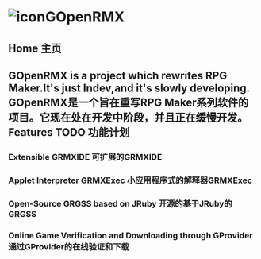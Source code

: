 ![icon](http://gopenrmx.gjz010.tk/grmxicons/48.png)GOpenRMX
========
Home 主页
-----------------------------------  
GOpenRMX is a project which rewrites RPG Maker.It's just Indev,and it's slowly developing.
GOpenRMX是一个旨在重写RPG Maker系列软件的项目。它现在处在开发中阶段，并且正在缓慢开发。
Features TODO 功能计划
-----------------------------------  
### Extensible GRMXIDE 可扩展的GRMXIDE
### Applet Interpreter GRMXExec 小应用程序式的解释器GRMXExec
### Open-Source GRGSS based on JRuby 开源的基于JRuby的GRGSS
### Online Game Verification and Downloading through GProvider 通过GProvider的在线验证和下载
